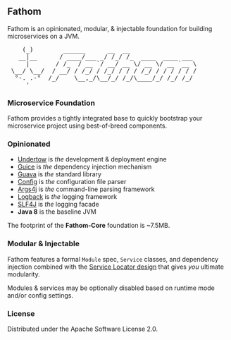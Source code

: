 ## Fathom

Fathom is an opinionated, modular, & injectable foundation for building microservices on a JVM.

<pre>
    (_)        ______      __  __
   __|__      / ____/___ _/ /_/ /_  ____  ____ ___
     |       / /_  / __ `/ __/ __ \/ __ \/ __ `__ \
 \__/ \__/  / __/ / /_/ / /_/ / / / /_/ / / / / / /
  °-. .-°  /_/    \__,_/\__/_/ /_/\____/_/ /_/ /_/
     '
</pre>

### Microservice Foundation

Fathom provides a tightly integrated base to quickly bootstrap your microservice project using best-of-breed components.

### Opinionated

* [Undertow] is *the* development &amp; deployment engine
* [Guice] is *the* dependency injection mechanism
* [Guava] is *the* standard library
* [Config] is *the* configuration file parser
* [Args4j] is *the* command-line parsing framework
* [Logback] is *the* logging framework
* [SLF4J] is *the* logging facade
* **Java 8** is the baseline JVM

The footprint of the **Fathom-Core** foundation is ~7.5MB.

### Modular & Injectable

Fathom features a formal `Module` spec, `Service` classes, and dependency injection combined with the [Service Locator design](http://martinfowler.com/articles/injection.html#UsingAServiceLocator) that gives _you_ ultimate modularity.

Modules & services may be optionally disabled based on runtime mode and/or config settings.

### License

Distributed under the Apache Software License 2.0.

[Undertow]: http://undertow.io
[Guice]: https://github.com/google/guice
[Guava]: https://github.com/google/guava
[Config]: https://github.com/typesafehub/config
[Logback]: http://logback.qos.ch
[SLF4J]: http://www.slf4j.org
[Args4j]: http://args4j.kohsuke.org
[Commons-Daemon]: http://commons.apache.org/proper/commons-daemon

